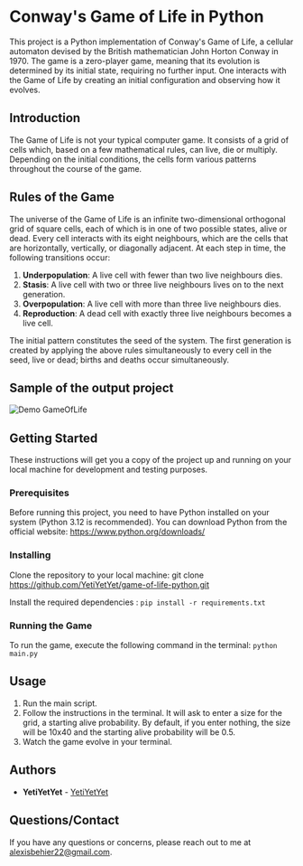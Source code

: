 # Conway's Game of Life in Python

This project is a Python implementation of Conway's Game of Life, 
a cellular automaton devised by the British mathematician John Horton Conway in 1970. 
The game is a zero-player game, meaning that its evolution is determined by its initial
state, requiring no further input. One interacts with the Game of Life by creating an 
initial configuration and observing how it evolves.

## Introduction

The Game of Life is not your typical computer game. 
It consists of a grid of cells which, based on a few mathematical rules, 
can live, die or multiply. Depending on the initial conditions, 
the cells form various patterns throughout the course of the game.

## Rules of the Game

The universe of the Game of Life is an infinite two-dimensional orthogonal grid of square cells, each of which is in one of two possible states, alive or dead. Every cell interacts with its eight neighbours, which are the cells that are horizontally, vertically, or diagonally adjacent. At each step in time, the following transitions occur:

1. **Underpopulation**: A live cell with fewer than two live neighbours dies.
2. **Stasis**: A live cell with two or three live neighbours lives on to the next generation.
3. **Overpopulation**: A live cell with more than three live neighbours dies.
4. **Reproduction**: A dead cell with exactly three live neighbours becomes a live cell.

The initial pattern constitutes the seed of the system. The first generation is created by applying the above rules simultaneously to every cell in the seed, live or dead; births and deaths occur simultaneously.

## Sample of the output project
![Demo GameOfLife](docs/demo.gif)

## Getting Started

These instructions will get you a copy of the project up and running on your local machine for development and testing purposes.

### Prerequisites

Before running this project, you need to have Python installed on your system (Python 3.12 is recommended). 
You can download Python from the official website:
https://www.python.org/downloads/

### Installing
Clone the repository to your local machine:
git clone https://github.com/YetiYetYet/game-of-life-python.git

Install the required dependencies :
``pip install -r requirements.txt``

### Running the Game

To run the game, execute the following command in the terminal:
``python main.py``

## Usage

1. Run the main script.
2. Follow the instructions in the terminal. It will ask to enter a size for the grid, a starting alive probability. 
By default, if you enter nothing, the size will be 10x40 and the starting alive probability will be 0.5.
3. Watch the game evolve in your terminal.

## Authors

* **YetiYetYet** - [YetiYetYet](https://github.com/YetiYetYet)

## Questions/Contact

If you have any questions or concerns, please reach out to me at alexisbehier22@gmail.com.
